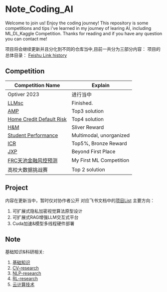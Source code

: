 # Note_Coding_AI
Welcome to join us! Enjoy the coding journey!
This repository is some competitions and tips i've learned in my journey of learing AI, including ML,DL,Kaggle Competition.
Thanks for reading and if you have any question you can contact me!

项目将会继续更新并且分化到不同的仓库当中,目前一共分为三部分内容：
项目的总体目录： [Feishu Link history](https://h1dgq3evaad.feishu.cn/docx/Vh1idmfaFoWP9Wxpa1Hczp5WnAe?from=from_copylink)





## Competition

| Competition Name                                                                                              | Explain                 |
|---------------------------------------------------------------------------------------------------------------|-------------------------|
| Optiver 2023                                                                                                  | 进行当中                  |
| [LLMsc](https://h1dgq3evaad.feishu.cn/docx/TuVrdlWa9ofuB9x5SL0cTpU0nlh?from=from_copylink)                    | Finished.               |
| [AMP](https://h1dgq3evaad.feishu.cn/docx/Hh3hdPAEvoWgdlxSqOecUP2xnMf?from=from_copylink)                      | Top3 solution           |
| [Home Credit Default Risk](https://h1dgq3evaad.feishu.cn/docx/NN9EdDLhIoOw1TxOMD3cAjU8nUS?from=from_copylink) | Top4 solution           |
| [H&M](https://h1dgq3evaad.feishu.cn/docx/EsC3d6flfoLH1Jx6jPQcuipKnI9?from=from_copylink)                      | Sliver Reward           |
| [Student Performance](https://h1dgq3evaad.feishu.cn/docx/Lvkldbw94oqFJGxJe9GcGiORnrN?from=from_copylink)      | Multimodal, unorganized |
| [ICR](https://h1dgq3evaad.feishu.cn/docx/KtBsdfxbDoPWraxxGSXcW1ctn3k?from=from_copylink)                      | Top5%, Bronze Reward    |
| [JXP](https://h1dgq3evaad.feishu.cn/docx/ZXPBdS4nMo527cxLuppcaOMCnZS?from=from_copylink)                      | Beyond First Place      |
| [FRC天池金融风控预测](https://h1dgq3evaad.feishu.cn/docx/R1INdBOcfozvoMxUYlecIjWAnCd?from=from_copylink)         | My First ML Competition |
| 高校大数据挑战赛                                                                                                 | Top 2 solution          |






## Project 
内容在更新当中，暂时仅对协作者公开
对应飞书文档中的[项目List](https://h1dgq3evaad.feishu.cn/docx/JIyPd7EKdogrGAxrWZScQawInef?from=from_copylink)
主要方向：
1. 可扩展式隐私加密视觉算法原型设计
2. 可扩展式RAG增强LLM交互式平台
3. Cuda加速&模型多线程硬件部署







## Note
基础知识&科研相关:
1. [基础知识](https://h1dgq3evaad.feishu.cn/docx/K5kfdQpFVoBhw5xIaFncVCfMncf) 
2. [CV-research](https://h1dgq3evaad.feishu.cn/docx/PCR9dBU8WowXeRxXCTZcz6OnnZc?from=from_copylink) 
3. [NLP-research](https://h1dgq3evaad.feishu.cn/docx/PuFTdEEyLo8X6GxADNrcWFJVn1e?from=from_copylink) 
4. [RL-research](https://h1dgq3evaad.feishu.cn/docx/PaIBdB3RCoo8NQxZFGxchKwlnfh?from=from_copylink)
5. [云计算技术](https://h1dgq3evaad.feishu.cn/docx/Z29Sda30coOUyExyhR9ctmFmnHf?from=from_copylink)
